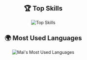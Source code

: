<div align="center">

## 🏆 Top Skills

![Top Skills](https://skillicons.dev/icons?i=js,html,css,python,react,java,tensorflow,pytorch,opencv,php,mysql,postgres,mongodb)

## 🌍 Most Used Languages

![Mai's Most Used Languages](https://github-readme-stats.vercel.app/api/top-langs/?username=Mai-00048&layout=compact&theme=dark&bg_color=000000&text_color=ffffff)

</div>
